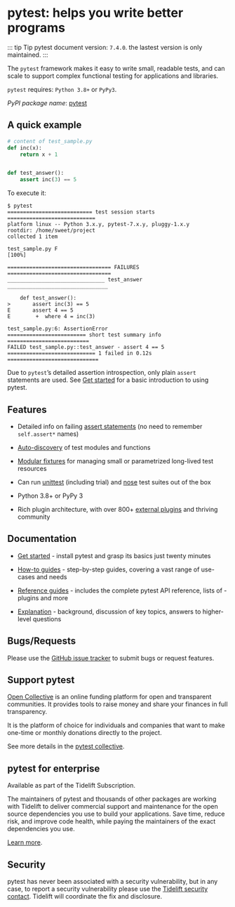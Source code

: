 # pytest: helps you write better programs

::: tip Tip
pytest document version: `7.4.0`. the lastest version is only maintained. 
:::

The `pytest` framework makes it easy to write small, readable tests, and can scale to support complex functional testing for applications and libraries.

`pytest` requires: `Python 3.8+` or `PyPy3`.

*PyPI package name*: [pytest](https://pypi.org/project/pytest/)

## A quick example

```python
# content of test_sample.py
def inc(x):
    return x + 1


def test_answer():
    assert inc(3) == 5
```

To execute it:

```shell
$ pytest
=========================== test session starts ============================
platform linux -- Python 3.x.y, pytest-7.x.y, pluggy-1.x.y
rootdir: /home/sweet/project
collected 1 item

test_sample.py F                                                     [100%]

================================= FAILURES =================================
_______________________________ test_answer ________________________________

    def test_answer():
>       assert inc(3) == 5
E       assert 4 == 5
E        +  where 4 = inc(3)

test_sample.py:6: AssertionError
========================= short test summary info ==========================
FAILED test_sample.py::test_answer - assert 4 == 5
============================ 1 failed in 0.12s =============================
```

Due to `pytest`’s detailed assertion introspection, only plain `assert` statements are used. See [Get started](/python/pytest/get_started) for a basic introduction to using pytest.

## Features

- Detailed info on failing [assert statements](/python/pytest/how_to_guides/assert#how-to-write-and-report-assertions-in-tests) (no need to remember `self.assert*` names)

- [Auto-discovery](/python/pytest/explanation/integration_practice#conventions-for-python-test-discovery) of test modules and functions

- [Modular fixtures](/python/pytest/reference_guides/fixture_reference#fixtures-reference) for managing small or parametrized long-lived test resources

- Can run [unittest](/python/pytest/how_to_guides/unittest#how-to-use-unittest-based-tests-with-pytest) (including trial) and [nose](/python/pytest/how_to_guides/nose_test#how-to-run-tests-written-for-nose) test suites out of the box

- Python 3.8+ or PyPy 3

- Rich plugin architecture, with over 800+ [external plugins](/python/pytest/reference_guides/plugin_list#plugin-list) and thriving community

## Documentation

- [Get started](/python/pytest/get_started) - install pytest and grasp its basics just twenty minutes

- [How-to guides](/python/pytest/how_to_guides/invoke_pytest#how-to-invoke-pytest) - step-by-step guides, covering a vast range of use-cases and needs

- [Reference guides](/python/pytest/reference_guides/fixture_reference#fixtures-reference) - includes the complete pytest API reference, lists of - plugins and more

- [Explanation](/python/pytest/explanation/anatomy#anatomy-of-a-test) - background, discussion of key topics, answers to higher-level questions

## Bugs/Requests

Please use the [GitHub issue tracker](https://github.com/pytest-dev/pytest/issues) to submit bugs or request features.

## Support pytest

[Open Collective](https://opencollective.com/) is an online funding platform for open and transparent communities. It provides tools to raise money and share your finances in full transparency.

It is the platform of choice for individuals and companies that want to make one-time or monthly donations directly to the project.

See more details in the [pytest collective](https://opencollective.com/pytest).

## pytest for enterprise

Available as part of the Tidelift Subscription.

The maintainers of pytest and thousands of other packages are working with Tidelift to deliver commercial support and maintenance for the open source dependencies you use to build your applications. Save time, reduce risk, and improve code health, while paying the maintainers of the exact dependencies you use.

[Learn more](https://tidelift.com/subscription/pkg/pypi-pytest?utm_source=pypi-pytest&utm_medium=referral&utm_campaign=enterprise&utm_term=repo).

## Security

pytest has never been associated with a security vulnerability, but in any case, to report a security vulnerability please use the [Tidelift security contact](https://tidelift.com/security). Tidelift will coordinate the fix and disclosure.